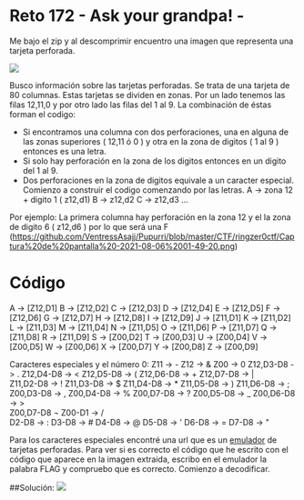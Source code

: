 # Reto 172 - Ask your grandpa! -
Me bajo el zip y al descomprimir encuentro una imagen que representa una tarjeta perforada.

![](https://github.com/VentressAsajj/Pupurri/blob/master/CTF/ringzer0ctf/2033bb1b194adace86f99c7bb7d72e81.png)

Busco información sobre las tarjetas perforadas. Se trata de una tarjeta de 80 columnas. Estas tarjetas se dividen en zonas. Por un lado tenemos las filas 12,11,0 y por otro lado las filas del 1 al 9. La combinación de éstas forman el codigo:
- Si encontramos una columna con dos perforaciones, una en alguna de las zonas superiores ( 12,11 ó 0 ) y otra en la zona de digitos ( 1 al 9 ) entonces es una letra.
- Si solo hay perforación en la zona de los digitos entonces en un digito del 1 al 9.
- Dos perforaciones en la zona de digitos equivale a un caracter especial.
Comienzo a construir el codigo comenzando por las letras. 
A -> zona 12 + digito 1 ( z12,d1)
B -> z12,d2
C -> z12,d3 ...

Por ejemplo: La primera columna hay perforación en la zona 12 y el la zona de digito 6 ( z12,d6 ) por lo que será una F
(https://github.com/VentressAsajj/Pupurri/blob/master/CTF/ringzer0ctf/Captura%20de%20pantalla%20-2021-08-06%2001-49-20.png)
# Código
A -> [Z12,D1] B -> [Z12,D2] C -> [Z12,D3] D -> [Z12,D4] E -> [Z12,D5] F -> [Z12,D6]
G -> [Z12,D7] H -> [Z12,D8] I -> [Z12,D9] J -> [Z11,D1] K -> [Z11,D2] L -> [Z11,D3]
M -> [Z11,D4] N -> [Z11,D5] O -> [Z11,D6] P -> [Z11,D7] Q -> [Z11,D8] R -> [Z11,D9]
S -> [Z00,D2] T -> [Z00,D3] U -> [Z00,D4] V -> [Z00,D5] W -> [Z00,D6] X -> [Z00,D7] 
Y -> [Z00,D8] Z -> [Z00,D9] 

Caracteres especiales y el número 0:
Z11 -> -  Z12 -> &   Z00 -> 0
Z12,D3-D8 -> .  Z12,D4-D8 -> <   Z12,D5-D8 -> (  Z12,D6-D8 -> +  Z12,D7-D8 -> |   
Z11,D2-D8 -> !  Z11,D3-D8 -> $   Z11,D4-D8 -> *  Z11,D5-D8 -> )  Z11,D6-D8 -> ;  
Z00,D3-D8 -> ,  Z00,D4-D8 -> %   Z00,D7-D8 -> ?  Z00,D5-D8 -> _  Z00,D6-D8 -> >  
Z00,D7-D8 ¬
Z00-D1    -> /  
D2-D8 -> :   D3-D8 -> #   D4-D8 -> @   D5-D8 -> '  D6-D8 -> =   D7-D8 -> "

Para los caracteres especiales encontré una url que es un [emulador](https://www.masswerk.at/keypunch/) de tarjetas perforadas. Para ver si es correcto el código que he escrito con el código que aparece en la imagen extraida, escribo en el emulador la palabra FLAG y compruebo que es correcto. Comienzo a decodificar.


##Solución:
![](https://github.com/VentressAsajj/Pupurri/blob/master/CTF/ringzer0ctf/solucion_Ask_your_grandpa.png)
